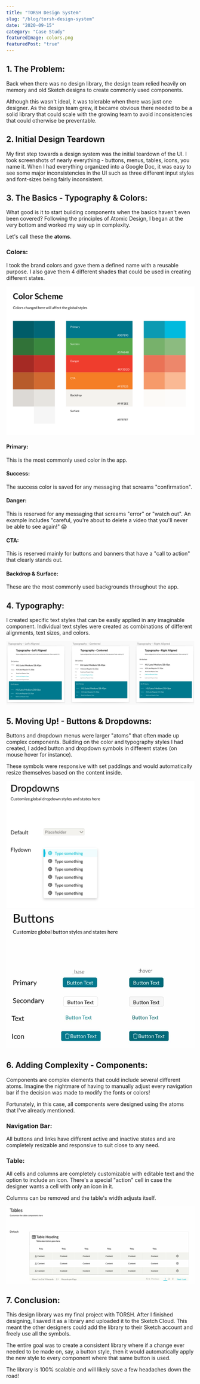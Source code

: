 ```yaml
---
title: "TORSH Design System"
slug: "/blog/torsh-design-system"
date: "2020-09-15"
category: "Case Study"
featuredImage: colors.png
featuredPost: "true"
---
```




## 1. The Problem:

Back when there was no design library, the design team relied heavily on memory and old Sketch designs to create commonly used components.

Although this wasn't ideal, it was tolerable when there was just one designer. As the design team grew, it became obvious there needed to be a solid library that could scale with the growing team to avoid inconsistencies that could otherwise be preventable.  

## 2. Initial Design Teardown
My first step towards a design system was the initial teardown of the UI. I took screenshots of nearly everything - buttons, menus, tables, icons, you name it. 
When I had everything organized into a Google Doc, it was easy to see some major inconsistencies in the UI such as three different input styles and font-sizes being fairly inconsistent. 

## 3. The Basics - Typography & Colors:



What good is it to start building components when the basics haven't even been covered? Following the principles of Atomic Design, I began at the very bottom and worked my way up in complexity.

Let's call these the **atoms**.

### Colors:

I took the brand colors and gave them a defined name with a reusable purpose. I also gave them 4 different shades that could be used in creating different states.

![The one color palette of truth](./colors.png)

#### Primary:
This is the most commonly used color in the app.
    
#### Success:
The success color is saved for any messaging that screams "confirmation".

#### Danger:
This is reserved for any messaging that screams "error" or "watch out". An example includes "careful, you're about to delete a video that you'll never be able to see again!" 😱

#### CTA:
This is reserved mainly for buttons and banners that have a "call to action" that clearly stands out.

#### Backdrop & Surface:
These are the most commonly used backgrounds throughout the app.

## 4. Typography:

I created specific text styles that can be easily applied in any imaginable component. Individual text styles were created as combinations of different alignments, text sizes, and colors.

![A list of the root typography styles](./typography.jpg)


## 5. Moving Up! - Buttons & Dropdowns:

Buttons and dropdown menus were larger "atoms" that often made up complex components. Building on the color and typography styles I had created, I added button and dropdown symbols in different states (on mouse hover for instance).

These symbols were responsive with set paddings and would automatically resize themselves based on the content inside.

![The dropdown styles](./dropdowns.jpg)
![The different button instances and states](./buttons.jpg)

## 6. Adding Complexity - Components:

Components are complex elements that could include several different atoms. Imagine the nightmare of having to manually adjust every navigation bar if the decision was made to modify the fonts or colors!

Fortunately, in this case, all components were designed using the atoms that I've already mentioned.

### Navigation Bar:

All buttons and links have different active and inactive states and are completely resizable and responsive to suit close to any need.

### Table:

All cells and columns are completely customizable with editable text and the option to include an icon. There's a special "action" cell in case the designer wants a cell with only an icon in it.

Columns can be removed and the table's width adjusts itself.

![A responsive example of one of the more complex data table components](./table.jpg)

## 7. Conclusion:

This design library was my final project with TORSH. After I finished designing, I saved it as a library and uploaded it to the Sketch Cloud. This meant the other designers could add the library to their Sketch account and freely use all the symbols.

The entire goal was to create a consistent library where if a change ever needed to be made on, say, a button style, then it would automatically apply the new style to every component where that same button is used.

The library is 100% scalable and will likely save a few headaches down the road!





